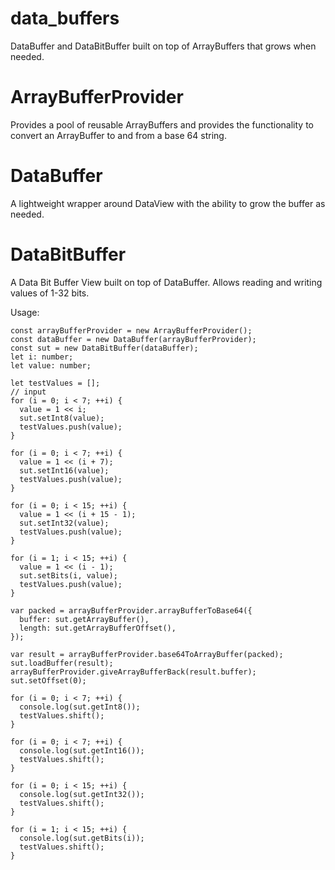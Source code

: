 # data_buffers
DataBuffer and DataBitBuffer built on top of ArrayBuffers that grows when needed.

# ArrayBufferProvider

Provides a pool of reusable ArrayBuffers and provides the functionality to convert an ArrayBuffer to and from a base 64 string.

# DataBuffer

A lightweight wrapper around DataView with the ability to grow the buffer as needed.

# DataBitBuffer

A Data Bit Buffer View built on top of DataBuffer. Allows reading and writing values of 1-32 bits.

Usage:

    const arrayBufferProvider = new ArrayBufferProvider();
    const dataBuffer = new DataBuffer(arrayBufferProvider);
    const sut = new DataBitBuffer(dataBuffer);
    let i: number;
    let value: number;

    let testValues = [];
    // input
    for (i = 0; i < 7; ++i) {
      value = 1 << i;
      sut.setInt8(value);
      testValues.push(value);
    }

    for (i = 0; i < 7; ++i) {
      value = 1 << (i + 7);
      sut.setInt16(value);
      testValues.push(value);
    }

    for (i = 0; i < 15; ++i) {
      value = 1 << (i + 15 - 1);
      sut.setInt32(value);
      testValues.push(value);
    }

    for (i = 1; i < 15; ++i) {
      value = 1 << (i - 1);
      sut.setBits(i, value);
      testValues.push(value);
    }

    var packed = arrayBufferProvider.arrayBufferToBase64({
      buffer: sut.getArrayBuffer(),
      length: sut.getArrayBufferOffset(),
    });

    var result = arrayBufferProvider.base64ToArrayBuffer(packed);
    sut.loadBuffer(result);
    arrayBufferProvider.giveArrayBufferBack(result.buffer);
    sut.setOffset(0);

    for (i = 0; i < 7; ++i) {
      console.log(sut.getInt8());
      testValues.shift();
    }

    for (i = 0; i < 7; ++i) {
      console.log(sut.getInt16());
      testValues.shift();
    }

    for (i = 0; i < 15; ++i) {
      console.log(sut.getInt32());
      testValues.shift();
    }

    for (i = 1; i < 15; ++i) {
      console.log(sut.getBits(i));
      testValues.shift();
    }